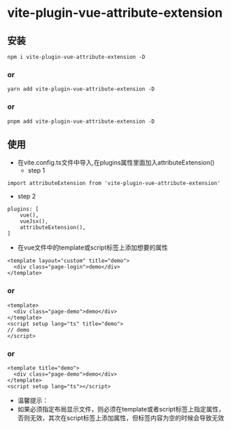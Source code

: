 # vite-plugin-vue-attribute-extension

## 安装
```
npm i vite-plugin-vue-attribute-extension -D
```
### or
```
yarn add vite-plugin-vue-attribute-extension -D
```
### or
```
pnpm add vite-plugin-vue-attribute-extension -D
```

## 使用
- 在vite.config.ts文件中导入,在plugins属性里面加入attributeExtension()
  - step 1
```
import attributeExtension from 'vite-plugin-vue-attribute-extension'
```
  - step 2
```
plugins: [
    vue(),
    vueJsx(),
    attributeExtension(),
]
```

- 在vue文件中的template或script标签上添加想要的属性
```
<template layout="custom" title="demo">
  <div class="page-login">demo</div>
</template>
```
### or 
```
<template>
  <div class="page-demo">demo</div>
</template>
<script setup lang="ts" title="demo">
// demo
</script>
```
### or 
```
<template title="demo">
  <div class="page-demo">demo</div>
</template>
<script setup lang="ts"></script>
```
- 温馨提示：
- 如果必须指定布局显示文件，则必须在template或者script标签上指定属性，否则无效，其次在script标签上添加属性，但标签内容为空的时候会导致无效

